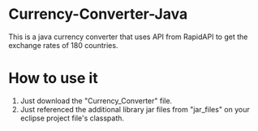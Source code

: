 # Currency-Converter-Java
This is a java currency converter that uses API from RapidAPI to get the exchange rates of 180 countries.

# How to use it

1. Just download the "Currency_Converter" file.
2. Just referenced the additional library jar files from "jar_files" on your eclipse project file's classpath.

# 
